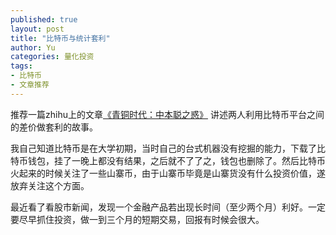 ```yaml
---
published: true
layout: post
title: "比特币与统计套利"
author: Yu
categories: 量化投资
tags:
- 比特币
- 文章推荐
---
```

推荐一篇zhihu上的文章[《青铜时代：中本聪之惑》](http://zhuanlan.zhihu.com/alfredyuan/20090944)
讲述两人利用比特币平台之间的差价做套利的故事。

我自己知道比特币是在大学初期，当时自己的台式机器没有挖掘的能力，下载了比特币钱包，挂了一晚上都没有结果，之后就不了了之，钱包也删除了。然后比特币火起来的时候关注了一些山寨币，由于山寨币毕竟是山寨货没有什么投资价值，遂放弃关注这个方面。

最近看了看股市新闻，发现一个金融产品若出现长时间（至少两个月）利好。一定要尽早抓住投资，做一到三个月的短期交易，回报有时候会很大。

